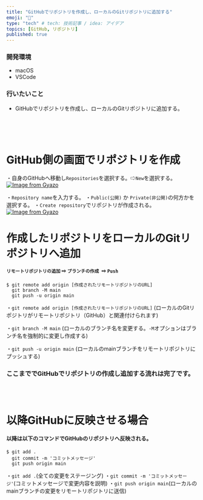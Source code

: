 ```yaml
---
title: "GitHubでリポジトリを作成し、ローカルのGitリポジトリに追加する"
emoji: "📂"
type: "tech" # tech: 技術記事 / idea: アイデア
topics: [GitHub, リポジトリ]
published: true
---
```

### 開発環境
- macOS
- VSCode

### 行いたいこと
- GitHubでリポジトリを作成し、ローカルのGitリポジトリに追加する。
<br>
<br>
<br>

# GitHub側の画面でリポジトリを作成
・自身のGitHubへ移動し`Repositories`を選択する。⇨`New`を選択する。
[![Image from Gyazo](https://i.gyazo.com/37cfd90c78fb39515b8b0a4c82551cd6.png)](https://gyazo.com/37cfd90c78fb39515b8b0a4c82551cd6)

・`Repository name`を入力する。
・`Public(公開)` か `Private(非公開)`の何方かを選択する。
・`Create repository`でリポジトリが作成される。
[![Image from Gyazo](https://i.gyazo.com/4e46db3e50b19bf7554582054d6ade00.png)](https://gyazo.com/4e46db3e50b19bf7554582054d6ade00)

# 作成したリポジトリをローカルのGitリポジトリへ追加

#### `リモートリポジトリの追加` ⇨ `ブランチの作成 `⇨ `Push`
```:ターミナル
$ git remote add origin [作成されたリモートリポジトリのURL]
  git branch -M main
  git push -u origin main
```

・`git remote add origin [作成されたリモートリポジトリのURL]`
(ローカルのGitリポジトリがリモートリポジトリ（GitHub）と関連付けられます)

・`git branch -M main`
(ローカルのブランチ名を変更する。`-M`オプションはブランチ名を強制的に変更し作成する)

・`git push -u origin main`
(ローカルのmainブランチをリモートリポジトリにプッシュする)
### ここまででGitHubでリポジトリの作成し追加する流れは完了です。
<br>
<br>

# 以降GitHubに反映させる場合
#### 以降は以下のコマンドでGitHubのリポジトリへ反映される。
```:ターミナル
$ git add .
  git commit -m 'コミットメッセージ'
  git push origin main
```
・`git add .`(全ての変更をステージング)
・`git commit -m 'コミットメッセージ'`(コミットメッセージで変更内容を説明)
・`git push origin main`(ローカルの mainブランチの変更をリモートリポジトリに送信)

<br>
<br>
<br>